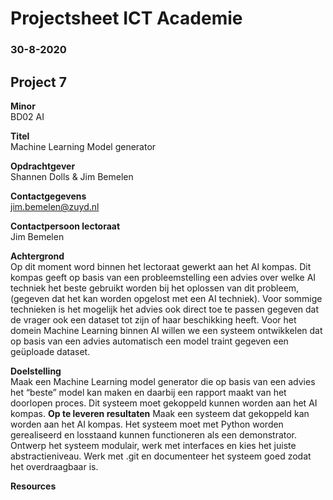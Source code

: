 # Projectsheet ICT Academie


### 30-8-2020

## Project 7
**Minor**\
BD02 AI

**Titel**\
Machine Learning Model generator

**Opdrachtgever**\
Shannen Dolls & Jim Bemelen

**Contactgegevens**\
jim.bemelen@zuyd.nl

**Contactpersoon lectoraat**\
Jim Bemelen

**Achtergrond**\
Op dit moment word binnen het lectoraat gewerkt aan het AI kompas. Dit
kompas geeft op basis van een probleemstelling een advies over welke AI techniek
het beste gebruikt worden bij het oplossen van dit probleem, (gegeven dat het kan
worden opgelost met een AI techniek). Voor sommige technieken is het mogelijk
het advies ook direct toe te passen gegeven dat de vrager ook een dataset tot
zijn of haar beschikking heeft. Voor het domein Machine Learning binnen AI
willen we een systeem ontwikkelen dat op basis van een advies automatisch een
model traint gegeven een geüploade dataset.

**Doelstelling**\
Maak een Machine Learning model generator die op basis van een advies het
“beste” model kan maken en daarbij een rapport maakt van het doorlopen proces.
Dit systeem moet gekoppeld kunnen worden aan het AI kompas.
**Op te leveren resultaten**
Maak een systeem dat gekoppeld kan worden aan het AI kompas. Het systeem
moet met Python worden gerealiseerd en losstaand kunnen functioneren als een
demonstrator. Ontwerp het systeem modulair, werk met interfaces en kies het
juiste abstractieniveau. Werk met .git en documenteer het systeem goed zodat
het overdraagbaar is.

**Resources**


